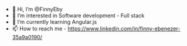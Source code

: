 - 👋 Hi, I’m @FinnyEby
- 👀 I’m interested in Software development - Full stack
- 🌱 I’m currently learning Angular.js
- 📫 How to reach me - https://www.linkedin.com/in/finny-ebenezer-35a9a0190/

<!---
FinnyEby/FinnyEby is a ✨ special ✨ repository because its `README.md` (this file) appears on your GitHub profile.
You can click the Preview link to take a look at your changes.
--->
